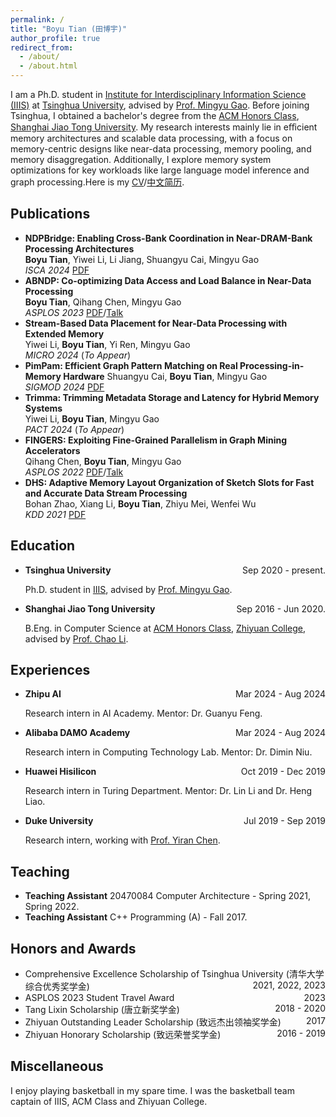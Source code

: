```yaml
---
permalink: /
title: "Boyu Tian (田博宇)"
author_profile: true
redirect_from: 
  - /about/
  - /about.html
---
```


I am a Ph.D. student in [Institute for Interdisciplinary Information Science (IIIS)](https://iiis.tsinghua.edu.cn/en/) at [Tsinghua University](https://www.tsinghua.edu.cn/en/), advised by [Prof. Mingyu Gao](https://people.iiis.tsinghua.edu.cn/~gaomy/). Before joining Tsinghua, I obtained a bachelor's degree from the [ACM Honors Class](https://acm.sjtu.edu.cn/home), [Shanghai Jiao Tong University](https://www.sjtu.edu.cn/). My research interests mainly lie in eﬀicient memory architectures and scalable data processing, with a focus on memory-centric designs like near-data processing, memory pooling, and memory disaggregation. Additionally, I explore memory system optimizations for key workloads like large language model inference and graph processing.Here is my [CV](https://CriusT.github.io/files/boyu_CV_English_2408.pdf)/[中文简历](https://CriusT.github.io/files/boyu_CV_Chinese_2408.pdf).

## Publications
* **NDPBridge: Enabling Cross-Bank Coordination in Near-DRAM-Bank Processing Architectures**  
    **Boyu Tian**, Yiwei Li, Li Jiang, Shuangyu Cai, Mingyu Gao  
    *ISCA 2024* [PDF](https://people.iiis.tsinghua.edu.cn/~gaomy/pubs/ndpbridge.isca24.pdf)
* **ABNDP: Co-optimizing Data Access and Load Balance in Near-Data Processing**  
    **Boyu Tian**, Qihang Chen, Mingyu Gao  
    *ASPLOS 2023* [PDF](https://people.iiis.tsinghua.edu.cn/~gaomy/pubs/abndp.asplos23.pdf)/[Talk](https://youtu.be/lSNQXqqfdt8)
* **Stream-Based Data Placement for Near-Data Processing with Extended Memory**  
    Yiwei Li, **Boyu Tian**, Yi Ren, Mingyu Gao  
    *MICRO 2024* (*To Appear*)
* **PimPam: Efficient Graph Pattern Matching on Real Processing-in-Memory Hardware**
    Shuangyu Cai, **Boyu Tian**, Mingyu Gao  
    *SIGMOD 2024* [PDF](https://people.iiis.tsinghua.edu.cn/~gaomy/pubs/pimpam.sigmod24.pdf)
* **Trimma: Trimming Metadata Storage and Latency for Hybrid Memory Systems**  
    Yiwei Li, **Boyu Tian**, Mingyu Gao  
    *PACT 2024* (*To Appear*)
* **FINGERS: Exploiting Fine-Grained Parallelism in Graph Mining Accelerators**  
    Qihang Chen, **Boyu Tian**, Mingyu Gao  
    *ASPLOS 2022* [PDF](https://people.iiis.tsinghua.edu.cn/~gaomy/pubs/fingers.asplos22.pdf)/[Talk](https://www.youtube.com/watch?v=_2WeQuFpMFE)
* **DHS: Adaptive Memory Layout Organization of Sketch Slots for Fast and Accurate Data Stream Processing**  
    Bohan Zhao, Xiang Li, **Boyu Tian**, Zhiyu Mei, Wenfei Wu  
    *KDD 2021* [PDF](https://dl.acm.org/doi/pdf/10.1145/3447548.3467353https://dl.acm.org/doi/pdf/10.1145/3447548.3467353)

## Education
* **<p style="text-align:left;">Tsinghua University**<span style="float:right;">Sep 2020 - present. </span></p> Ph.D. student in [IIIS](https://iiis.tsinghua.edu.cn/en/), advised by [Prof. Mingyu Gao](https://people.iiis.tsinghua.edu.cn/~gaomy/). 

* **<p style="text-align:left;">Shanghai Jiao Tong University**<span style="float:right;">Sep 2016 - Jun 2020. </span></p> B.Eng. in Computer Science at [ACM Honors Class](https://acm.sjtu.edu.cn/home), [Zhiyuan College](https://zhiyuan.sjtu.edu.cn/), advised by [Prof. Chao Li](https://www.cs.sjtu.edu.cn/~lichao/). 

<!-- * **Tsinghua University**  
    Ph.D. student in [IIIS](https://iiis.tsinghua.edu.cn/en/), advised by [Prof. Mingyu Gao](https://people.iiis.tsinghua.edu.cn/~gaomy/). Sep 2020 - present. -->
<!-- * **Shanghai Jiao Tong University**  
    B.Eng. in Computer Science at [ACM Honors Class](https://acm.sjtu.edu.cn/home), [Zhiyuan College](https://zhiyuan.sjtu.edu.cn/), advised by [Prof. Chao Li](https://www.cs.sjtu.edu.cn/~lichao/). Sep 2016 - Jun 2020. -->

## Experiences
* **Zhipu AI**<span style="float:right;">Mar 2024 - Aug 2024 </span></p> Research intern in AI Academy. Mentor: Dr. Guanyu Feng. 

* **Alibaba DAMO Academy**<span style="float:right;">Mar 2024 - Aug 2024 </span></p>Research intern in Computing Technology Lab. Mentor: Dr. Dimin Niu.

* **Huawei Hisilicon**<span style="float:right;">Oct 2019 - Dec 2019 </span></p>Research intern in Turing Department. Mentor: Dr. Lin Li and Dr. Heng Liao.

* **Duke University**<span style="float:right;">Jul 2019 - Sep 2019 </span></p>Research intern, working with [Prof. Yiran Chen](https://ece.duke.edu/faculty/yiran-chen). 

<!-- * **Zhipu AI** Mar 2024 - Aug 2024   
    Research intern in AI Academy. Mentor: Dr. Guanyu Feng. 
* **Alibaba DAMO Academy**  
    Research intern in Computing Technology Lab. Mentor: Dr. Dimin Niu. Jun 2023 - Jan 2024. -->
<!-- * **Huawei Hisilicon**  
    Research intern in Turing Department. Mentor: Dr. Lin Li and Dr. Heng Liao. Oct 2019 - Dec 2019. -->
<!-- * **Duke University**  
    Research intern, working with [Prof. Yiran Chen](https://ece.duke.edu/faculty/yiran-chen). Jul 2019 - Sep 2019.  -->

## Teaching
* **Teaching Assistant** 20470084 Computer Architecture - Spring 2021, Spring 2022.
* **Teaching Assistant** C++ Programming (A) - Fall 2017.

## Honors and Awards

* Comprehensive Excellence Scholarship of Tsinghua University (清华大学综合优秀奖学金)<span style="float:right;">2021, 2022, 2023
* ASPLOS 2023 Student Travel Award<span style="float:right;">2023
* Tang Lixin Scholarship (唐立新奖学金)<span style="float:right;">2018 - 2020  
* Zhiyuan Outstanding Leader Scholarship (致远杰出领袖奖学金)<span style="float:right;"> 2017
* Zhiyuan Honorary Scholarship (致远荣誉奖学金)<span style="float:right;"> 2016 - 2019

<!-- * Comprehensive Excellence Scholarship of Tsinghua University (清华大学综合优秀奖学金), 2021, 2022, 2023. -->
<!-- * ASPLOS 2023 Student Travel Award, 2023.
* Tang Lixin Scholarship (唐立新奖学金), 2018-2020.
* Outstanding Leader Scholarship of Zhiyuan College (致远杰出领袖奖学金), 2017.
* Zhiyuan Honorary Scholarship (致远荣誉奖学金), 2016-2019. -->

## Miscellaneous
I enjoy playing basketball in my spare time. I was the basketball team captain of IIIS, ACM Class and Zhiyuan College.

